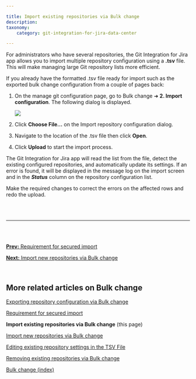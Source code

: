 ```yaml
---

title: Import existing repositories via Bulk change
description:
taxonomy:
    category: git-integration-for-jira-data-center

---
```

For administrators who have several repositories, the Git Integration for Jira app allows you to import multiple repository configuration using a **.tsv** file. This will make managing large Git repository lists more efficient.

If you already have the formatted .tsv file ready for import such as the exported bulk change configuration from a couple of pages back:

1.  On the manage git configuration page, go to Bulk change ➜ **2\. Import configuration**. The following dialog is displayed.

    ![](/wp-content/uploads/gij-gitserver-gitcfg-bulk-change-import-dlg-c.png)

2.  Click **Choose File...** on the Import repository configuration dialog.

3.  Navigate to the location of the .tsv file then click **Open**.

4.  Click **Upload** to start the import process.


The Git Integration for Jira app will read the list from the file, detect the existing configured repositories, and automatically update its settings. If an error is found, it will be displayed in the message log on the import screen and in the _**Status**_ column on the repository configuration list. 

Make the required changes to correct the errors on the affected rows and redo the upload.

<br>
<br>
<hr>
<br>
<br>

[**Prev:** Requirement for secured import](/git-integration-for-jira-data-center/requirement-for-secured-import-gij-self-managed)

[**Next:** Import new repositories via Bulk change](/git-integration-for-jira-data-center/Import-new-repositories-via-Bulk-change-gij-self-managed)

<br>

## More related articles on Bulk change

[Exporting repository configuration via Bulk change](/git-integration-for-jira-data-center/exporting-repository-configuration-via-bulk-change-gij-self-managed)

[Requirement for secured import](/git-integration-for-jira-data-center/requirement-for-secured-import-gij-self-managed)

**Import existing repositories via Bulk change** (this page)

[Import new repositories via Bulk change](/git-integration-for-jira-data-center/import-new-repositories-via-bulk-change-gij-self-managed)

[Editing existing repository settings in the TSV File](/git-integration-for-jira-data-center/editing-existing-repository-settings-in-the-TSV-file-gij-self-managed)

[Removing existing repositories via Bulk change](/git-integration-for-jira-data-center/removing-existing-repositories-via-bulk-change-gij-self-managed)

[Bulk change (index)](/git-integration-for-jira-data-center/bulk-change-gij-self-managed)

